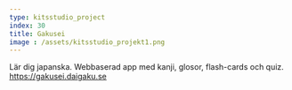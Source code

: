 ```yaml
---
type: kitsstudio_project
index: 30
title: Gakusei
image : /assets/kitsstudio_projekt1.png
---
```

Lär dig japanska. Webbaserad app med kanji, glosor, flash-cards och quiz.
https://gakusei.daigaku.se